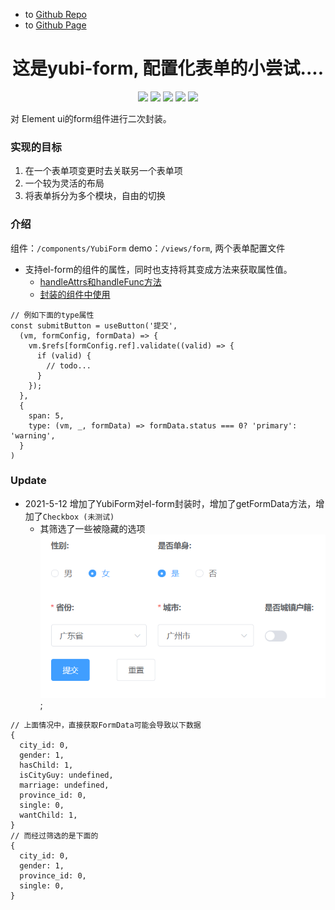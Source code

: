 - to [Github Repo](https://github.com/Yeyanbin/yubi-form-template) 
- to [Github Page](https://yeyanbin.github.io/yubi-form-template/dist/#/form/index)

<div align="center">
  <h1>这是yubi-form, 配置化表单的小尝试....</h1>
  <span>
    <img src="https://img.shields.io/badge/vue-2.6.10-green.svg">
  </span>
  <span>
    <img src="https://img.shields.io/badge/element ui-2.13.2-green.svg">
  </span>
  <span>
    <img src="https://img.shields.io/badge/vuex-3.1.0-green.svg">
  </span>
  <span>
    <img src="https://img.shields.io/badge/vue router-3.0.6-green.svg">
  </span>
  <span>
    <img src="https://img.shields.io/badge/Jsx-blue.svg">
  </span>
</div>

对 Element ui的form组件进行二次封装。

### 实现的目标
1. 在一个表单项变更时去关联另一个表单项
2. 一个较为灵活的布局
3. 将表单拆分为多个模块，自由的切换

### 介绍
组件：`/components/YubiForm` 
demo：`/views/form`, 两个表单配置文件

- 支持el-form的组件的属性，同时也支持将其变成方法来获取属性值。
  - [handleAttrs和handleFunc方法](https://github.com/Yeyanbin/yubi-form-template/blob/master/src/components/YubiForm/mixin.js#L40)
  - [封装的组件中使用](https://github.com/Yeyanbin/yubi-form-template/blob/85b03d8dc01c0cfaf1830085a786c34abc99bd9b/src/components/YubiForm/components/YubiRadios.js#L13)

```
// 例如下面的type属性
const submitButton = useButton('提交', 
  (vm, formConfig, formData) => {
    vm.$refs[formConfig.ref].validate((valid) => {
      if (valid) {
        // todo...
      }
    });
  }, 
  {
    span: 5,
    type: (vm, _, formData) => formData.status === 0? 'primary': 'warning',
  }
)
```

### Update

- 2021-5-12 增加了YubiForm对el-form封装时，增加了getFormData方法，增加了`Checkbox (未测试)`
  - 其筛选了一些被隐藏的选项
![](./doc/img/getFormData.png);
```
// 上面情况中，直接获取FormData可能会导致以下数据
{
  city_id: 0,
  gender: 1,
  hasChild: 1,
  isCityGuy: undefined,
  marriage: undefined,
  province_id: 0,
  single: 0,
  wantChild: 1,
}
// 而经过筛选的是下面的
{
  city_id: 0,
  gender: 1,
  province_id: 0,
  single: 0,
}
```
